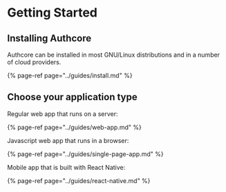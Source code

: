 # Getting Started

## Installing Authcore

Authcore can be installed in most GNU/Linux distributions and in a number of cloud providers.

{% page-ref page="../guides/install.md" %}

## Choose your application type

Regular web app that runs on a server:

{% page-ref page="../guides/web-app.md" %}

Javascript web app that runs in a browser:

{% page-ref page="../guides/single-page-app.md" %}

Mobile app that is built with React Native:

{% page-ref page="../guides/react-native.md" %}





